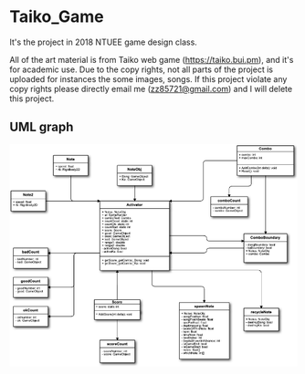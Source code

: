 # Taiko_Game
It's the project in 2018 NTUEE game design class. 

All of the art material is from Taiko web game (https://taiko.bui.pm), and it's for academic use. Due to the copy rights, not all parts of the project is uploaded for instances the some images, songs.
If this project violate any copy rights please directly email me (zz85721@gmail.com) and I will delete this project.

## UML graph
![image](https://github.com/Aaron-Hsieh-0129/Taiko_Game/blob/main/太鼓の達人/UML.png)
